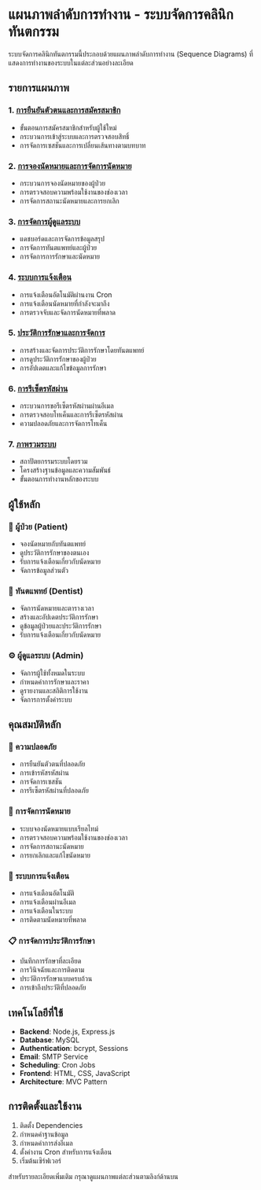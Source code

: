 # แผนภาพลำดับการทำงาน - ระบบจัดการคลินิกทันตกรรม

ระบบจัดการคลินิกทันตกรรมนี้ประกอบด้วยแผนภาพลำดับการทำงาน (Sequence Diagrams) ที่แสดงการทำงานของระบบในแต่ละส่วนอย่างละเอียด

## รายการแผนภาพ

### 1. [การยืนยันตัวตนและการสมัครสมาชิก](01-authentication-registration.md)
- ขั้นตอนการสมัครสมาชิกสำหรับผู้ใช้ใหม่
- กระบวนการเข้าสู่ระบบและการตรวจสอบสิทธิ์
- การจัดการเซสชันและการเปลี่ยนเส้นทางตามบทบาท

### 2. [การจองนัดหมายและการจัดการนัดหมาย](02-appointment-management.md)
- กระบวนการจองนัดหมายของผู้ป่วย
- การตรวจสอบความพร้อมใช้งานของช่องเวลา
- การจัดการสถานะนัดหมายและการยกเลิก

### 3. [การจัดการผู้ดูแลระบบ](03-admin-management.md)
- แดชบอร์ดและการจัดการข้อมูลสรุป
- การจัดการทันตแพทย์และผู้ป่วย
- การจัดการการรักษาและนัดหมาย

### 4. [ระบบการแจ้งเตือน](04-notification-system.md)
- การแจ้งเตือนอัตโนมัติผ่านงาน Cron
- การแจ้งเตือนนัดหมายที่กำลังจะมาถึง
- การตรวจจับและจัดการนัดหมายที่พลาด

### 5. [ประวัติการรักษาและการจัดการ](05-treatment-history.md)
- การสร้างและจัดการประวัติการรักษาโดยทันตแพทย์
- การดูประวัติการรักษาของผู้ป่วย
- การอัปเดตและแก้ไขข้อมูลการรักษา

### 6. [การรีเซ็ตรหัสผ่าน](06-password-reset.md)
- กระบวนการขอรีเซ็ตรหัสผ่านผ่านอีเมล
- การตรวจสอบโทเค็นและการรีเซ็ตรหัสผ่าน
- ความปลอดภัยและการจัดการโทเค็น

### 7. [ภาพรวมระบบ](07-system-overview.md)
- สถาปัตยกรรมระบบโดยรวม
- โครงสร้างฐานข้อมูลและความสัมพันธ์
- ขั้นตอนการทำงานหลักของระบบ

## ผู้ใช้หลัก

### 🏥 ผู้ป่วย (Patient)
- จองนัดหมายกับทันตแพทย์
- ดูประวัติการรักษาของตนเอง
- รับการแจ้งเตือนเกี่ยวกับนัดหมาย
- จัดการข้อมูลส่วนตัว

### 🦷 ทันตแพทย์ (Dentist)
- จัดการนัดหมายและตารางเวลา
- สร้างและอัปเดตประวัติการรักษา
- ดูข้อมูลผู้ป่วยและประวัติการรักษา
- รับการแจ้งเตือนเกี่ยวกับนัดหมาย

### ⚙️ ผู้ดูแลระบบ (Admin)
- จัดการผู้ใช้ทั้งหมดในระบบ
- กำหนดค่าการรักษาและราคา
- ดูรายงานและสถิติการใช้งาน
- จัดการการตั้งค่าระบบ

## คุณสมบัติหลัก

### 🔐 ความปลอดภัย
- การยืนยันตัวตนที่ปลอดภัย
- การเข้ารหัสรหัสผ่าน
- การจัดการเซสชัน
- การรีเซ็ตรหัสผ่านที่ปลอดภัย

### 📅 การจัดการนัดหมาย
- ระบบจองนัดหมายแบบเรียลไทม์
- การตรวจสอบความพร้อมใช้งานของช่องเวลา
- การจัดการสถานะนัดหมาย
- การยกเลิกและแก้ไขนัดหมาย

### 🔔 ระบบการแจ้งเตือน
- การแจ้งเตือนอัตโนมัติ
- การแจ้งเตือนผ่านอีเมล
- การแจ้งเตือนในระบบ
- การติดตามนัดหมายที่พลาด

### 📋 การจัดการประวัติการรักษา
- บันทึกการรักษาที่ละเอียด
- การวินิจฉัยและการติดตาม
- ประวัติการรักษาแบบครบถ้วน
- การเข้าถึงประวัติที่ปลอดภัย

## เทคโนโลยีที่ใช้

- **Backend**: Node.js, Express.js
- **Database**: MySQL
- **Authentication**: bcrypt, Sessions
- **Email**: SMTP Service
- **Scheduling**: Cron Jobs
- **Frontend**: HTML, CSS, JavaScript
- **Architecture**: MVC Pattern

## การติดตั้งและใช้งาน

1. ติดตั้ง Dependencies
2. กำหนดค่าฐานข้อมูล
3. กำหนดค่าการส่งอีเมล
4. ตั้งค่างาน Cron สำหรับการแจ้งเตือน
5. เริ่มต้นเซิร์ฟเวอร์

สำหรับรายละเอียดเพิ่มเติม กรุณาดูแผนภาพแต่ละส่วนตามลิงก์ด้านบน